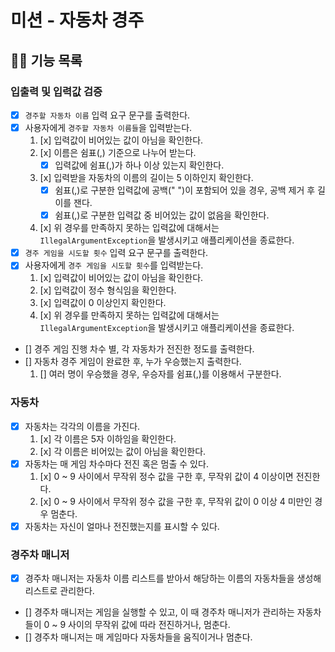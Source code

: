 # 미션 - 자동차 경주

## 👨‍💻 기능 목록

### 입출력 및 입력값 검증

- [x] `경주할 자동차 이름` 입력 요구 문구를 출력한다.
- [x] 사용자에게 `경주할 자동차 이름들`을 입력받는다.
    1. [x] 입력값이 비어있는 값이 아님을 확인한다.
    2. [x] 이름은 쉼표(,) 기준으로 나누어 받는다.
        - [x] 입력값에 쉼표(,)가 하나 이상 있는지 확인한다.
    3. [x] 입력받을 자동차의 이름의 길이는 5 이하인지 확인한다.
        - [x] 쉼표(,)로 구분한 입력값에 공백(" ")이 포함되어 있을 경우, 공백 제거 후 길이를 잰다.
        - [x] 쉼표(,)로 구분한 입력값 중 비어있는 값이 없음을 확인한다.
    4. [x] 위 경우를 만족하지 못하는 입력값에 대해서는 `IllegalArgumentException`을 발생시키고 애플리케이션을 종료한다.
- [x] `경주 게임을 시도할 횟수` 입력 요구 문구를 출력한다.
- [x] 사용자에게 `경주 게임을 시도할 횟수`를 입력받는다.
    1. [x] 입력값이 비어있는 값이 아님을 확인한다.
    2. [x] 입력값이 정수 형식임을 확인한다.
    3. [x] 입력값이 0 이상인지 확인한다.
    4. [x] 위 경우를 만족하지 못하는 입력값에 대해서는 `IllegalArgumentException`을 발생시키고 애플리케이션을 종료한다.
- [] 경주 게임 진행 차수 별, 각 자동차가 전진한 정도를 출력한다.
- [] 자동차 경주 게임이 완료한 후, 누가 우승했는지 출력한다.
    1. [] 여러 명이 우승했을 경우, 우승자를 쉼표(,)를 이용해서 구분한다.

### 자동차

- [x] 자동차는 각각의 이름을 가진다.
    1. [x] 각 이름은 5자 이하임을 확인한다.
    2. [x] 각 이름은 비어있는 값이 아님을 확인한다.
- [x] 자동차는 매 게임 차수마다 전진 혹은 멈출 수 있다.
    1. [x] 0 ~ 9 사이에서 무작위 정수 값을 구한 후, 무작위 값이 4 이상이면 전진한다.
    2. [x] 0 ~ 9 사이에서 무작위 정수 값을 구한 후, 무작위 값이 0 이상 4 미만인 경우 멈춘다.
- [x] 자동차는 자신이 얼마나 전진했는지를 표시할 수 있다.

### 경주차 매니저

- [x] 경주차 매니저는 자동차 이름 리스트를 받아서 해당하는 이름의 자동차들을 생성해 리스트로 관리한다.
- [] 경주차 매니저는 게임을 실행할 수 있고, 이 때 경주차 매니저가 관리하는 자동차들이 0 ~ 9 사이의 무작위 값에 따라
  전진하거나, 멈춘다.
- [] 경주차 매니저는 매 게임마다 자동차들을 움직이거나 멈춘다.